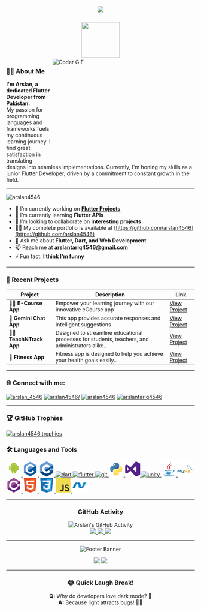 

<h1 align="center">
  <img src="https://readme-typing-svg.herokuapp.com/?font=Righteous&size=35&center=true&vCenter=true&width=500&height=70&duration=4000&lines=Hi+there!+👋+I'm+Arslan!;" />
</h1>

<div align="center">
  <img src="https://github.com/Govindv7555/Govindv7555/blob/main/49e76e0596857673c5c80c85b84394c1.gif" width="45%" height="95px">
</div>

<img align="right" src="https://cdn.dribbble.com/users/1162077/screenshots/3848914/programmer.gif" alt="Coder GIF" width="380" height="280">

### 👨‍🎓 About Me  
**I'm Arslan, a dedicated Flutter Developer from Pakistan.**  
My passion for programming languages and frameworks fuels my continuous learning journey. I find great satisfaction in translating designs into seamless implementations. Currently, I'm honing my skills as a junior Flutter Developer, driven by a commitment to constant growth in the field.

---

<p align="left"> <img src="https://komarev.com/ghpvc/?username=arslan4546&label=Profile%20views&color=0e75b6&style=flat" alt="arslan4546" /> </p>

- 🔭 I’m currently working on **[Flutter Projects](https://github.com/arslan4546)**
- 🌱 I’m currently learning **Flutter APIs**
- 👯 I’m looking to collaborate on **interesting projects**
- 👨‍💻 My complete portfolio is available at [https://github.com/arslan4546](https://github.com/arslan4546)
- 💬 Ask me about **Flutter, Dart, and Web Development**
- 📫 Reach me at **arslantariq4546@gmail.com**
- ⚡ Fun fact: **I think I'm funny**


---

### 🌌 Recent Projects

| Project        | Description                                                 | Link                                |
|----------------|-------------------------------------------------------------|-------------------------------------|
| 👨‍🎓 **E-Course App**        | Empower your learning journey with our innovative eCourse app | [View Project](https://github.com/Arslan4546/Flutter-E-Course-App) |
| 📱 **Gemini Chat App** | This app provides accurate responses and intelligent suggestions   | [View Project](https://github.com/Arslan4546/Gemini-Chat-App) |
| 🧘‍♂️ **TeachNTrack App**       | Designed to streamline educational processes for students, teachers, and administrators alike.. | [View Project](https://github.com/Arslan4546/TeachNTrack-App) |
| 💪 **Fitness App**        | Fitness app is designed to help you achieve your health goals easily.. | [View Project](https://github.com/Arslan4546/Flutter-Fitness-App) |

---

<h3 align="left">🌐 Connect with me:</h3>
<p align="left">
  <a href="https://twitter.com/arslan_4546" target="blank"><img align="center" src="https://raw.githubusercontent.com/rahuldkjain/github-profile-readme-generator/master/src/images/icons/Social/twitter.svg" alt="arslan_4546" height="30" width="40" /></a>
  <a href="https://linkedin.com/in/arslan4546/" target="blank"><img align="center" src="https://raw.githubusercontent.com/rahuldkjain/github-profile-readme-generator/master/src/images/icons/Social/linked-in-alt.svg" alt="arslan4546/" height="30" width="40" /></a>
  <a href="https://fb.com/arslan4546" target="blank"><img align="center" src="https://raw.githubusercontent.com/rahuldkjain/github-profile-readme-generator/master/src/images/icons/Social/facebook.svg" alt="arslan4546" height="30" width="40" /></a>
  <a href="https://instagram.com/arslantariq4546" target="blank"><img align="center" src="https://raw.githubusercontent.com/rahuldkjain/github-profile-readme-generator/master/src/images/icons/Social/instagram.svg" alt="arslantariq4546" height="30" width="40" /></a>
</p>

---

### 🏆 GitHub Trophies
<p align="left">  
  <a href="https://github.com/ryo-ma/github-profile-trophy"><img src="https://github-profile-trophy.vercel.app/?username=arslan4546&theme=darkhub" alt="arslan4546 trophies" /></a> 
</p>

### 🛠️ Languages and Tools
<p align="left"> 
  <a href="https://developer.android.com" target="_blank" rel="noreferrer"> <img src="https://raw.githubusercontent.com/devicons/devicon/master/icons/android/android-original-wordmark.svg" alt="android" width="40" height="40"/> </a> 
  <a href="https://www.cprogramming.com/" target="_blank" rel="noreferrer"> <img src="https://raw.githubusercontent.com/devicons/devicon/master/icons/c/c-original.svg" alt="c" width="40" height="40"/> </a> 
  <a href="https://www.w3schools.com/cpp/" target="_blank" rel="noreferrer"> <img src="https://raw.githubusercontent.com/devicons/devicon/master/icons/cplusplus/cplusplus-original.svg" alt="cplusplus" width="40" height="40"/> </a> 
  <a href="https://dart.dev" target="_blank" rel="noreferrer"> <img src="https://www.vectorlogo.zone/logos/dartlang/dartlang-icon.svg" alt="dart" width="40" height="40"/> </a> 
  <a href="https://flutter.dev" target="_blank" rel="noreferrer"> <img src="https://www.vectorlogo.zone/logos/flutterio/flutterio-icon.svg" alt="flutter" width="40" height="40"/> </a> 
  <a href="https://git-scm.com/" target="_blank" rel="noreferrer"> <img src="https://www.vectorlogo.zone/logos/git-scm/git-scm-icon.svg" alt="git" width="40" height="40"/> </a> 
  <a href="https://www.python.org" target="_blank" rel="noreferrer"> <img src="https://raw.githubusercontent.com/devicons/devicon/master/icons/python/python-original.svg" alt="python" width="40" height="40"/> </a>
  <a href="https://visualstudio.microsoft.com/" target="_blank" rel="noreferrer"> <img src="https://raw.githubusercontent.com/devicons/devicon/master/icons/visualstudio/visualstudio-plain.svg" alt="visual studio" width="40" height="40"/> </a>
  <a href="https://unity.com/" target="_blank" rel="noreferrer"> <img src="https://www.vectorlogo.zone/logos/unity3d/unity3d-icon.svg" alt="unity" width="40" height="40"/> </a>
  <a href="https://www.java.com" target="_blank" rel="noreferrer"> <img src="https://raw.githubusercontent.com/devicons/devicon/master/icons/java/java-original.svg" alt="java" width="40" height="40"/> </a>
  <a href="https://www.mysql.com/" target="_blank" rel="noreferrer"> <img src="https://raw.githubusercontent.com/devicons/devicon/master/icons/mysql/mysql-original-wordmark.svg" alt="mysql" width="40" height="40"/> </a>
   <a href="https://learn.microsoft.com/en-us/dotnet/csharp/" target="_blank" rel="noreferrer"> <img src="https://raw.githubusercontent.com/devicons/devicon/master/icons/csharp/csharp-original.svg" alt="csharp" width="40" height="40"/> </a>
  <a href="https://developer.mozilla.org/en-US/docs/Web/HTML" target="_blank" rel="noreferrer"> <img src="https://raw.githubusercontent.com/devicons/devicon/master/icons/html5/html5-original.svg" alt="html" width="40" height="40"/> </a>
  <a href="https://developer.mozilla.org/en-US/docs/Web/CSS" target="_blank" rel="noreferrer"> <img src="https://raw.githubusercontent.com/devicons/devicon/master/icons/css3/css3-original.svg" alt="css" width="40" height="40"/> </a>
  <a href="https://developer.mozilla.org/en-US/docs/Web/JavaScript" target="_blank" rel="noreferrer"> <img src="https://raw.githubusercontent.com/devicons/devicon/master/icons/javascript/javascript-original.svg" alt="javascript" width="40" height="40"/> </a>
  <a href="https://dotnet.microsoft.com/" target="_blank" rel="noreferrer"> <img src="https://raw.githubusercontent.com/devicons/devicon/master/icons/dot-net/dot-net-original.svg" alt=".NET Framework" width="40" height="40"/> </a>

  
</p>





---


<h3 align="center">GitHub Activity</h3>
<div align="center">
  <img src="https://github-readme-activity-graph.vercel.app/graph?username=arslan4546&bg_color=0d1117&color=ffffff&line=00b3ff&point=f9fafa&area=true&hide_border=true" alt="Arslan's GitHub Activity" />
</div>

<div align="center">
  <a href="https://github.com/arslan4546">
    <img src="http://github-profile-summary-cards.vercel.app/api/cards/profile-details?username=arslan4546&theme=transparent" />
  </a>
  <a href="https://github.com/arslan4546">
    <img src="https://github-readme-streak-stats.herokuapp.com/?user=arslan4546&hide_border=true&card_width=338&theme=transparent" />
  </a>
  <a href="https://github.com/arslan4546">
    <img src="http://github-profile-summary-cards.vercel.app/api/cards/stats?username=arslan4546&theme=transparent" />
  </a>
</div>

---
</div>

<div align="center">
  <img src="https://raw.githubusercontent.com/BEPb/BEPb/main/src/header_.png" alt="Footer Banner" />
</div>

<div align="center">
  <p>
    <img height="150" src="https://github-readme-stats.vercel.app/api/top-langs/?username=arslan4546&layout=compact&hide=html&theme=dracula"/>
    <img height="150" src="https://github-readme-stats.vercel.app/api?username=arslan4546&count_private=true&show_icons=true&theme=dracula&include_all_commits=true"/>
  </p>


---

### 😂 Quick Laugh Break!


<p align="center">
    <b>Q:</b> Why do developers love dark mode? 🌙 <br>
    <b>A:</b> Because light attracts bugs! 🐛🤣
</p>

